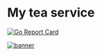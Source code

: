 # My tea service
[![Go Report Card](https://goreportcard.com/badge/github.com/Diego-Paris/tea-service)](https://goreportcard.com/report/github.com/Diego-Paris/tea-service)


<a href="https://ibb.co/KKdfwvJ"><img src="https://i.ibb.co/3R2jzZn/banner.png" alt="banner" border="0"></a><br /><a target='_blank' href='https://freeonlinedice.com/'></a><br />
